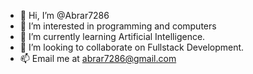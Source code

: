 - 👋 Hi, I’m @Abrar7286
- 👀 I’m interested in programming and computers
- 🌱 I’m currently learning Artificial Intelligence.
- 💞️ I’m looking to collaborate on Fullstack Development.
- 📫 Email me at abrar7286@gmail.com

<!---
Abrar7286/Abrar7286 is a ✨ special ✨ repository because its `README.md` (this file) appears on your GitHub profile.
You can click the Preview link to take a look at your changes.
--->
